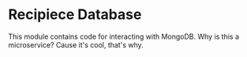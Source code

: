 # Recipiece Database

This module contains code for interacting with MongoDB.
Why is this a microservice?
Cause it's cool, that's why.
